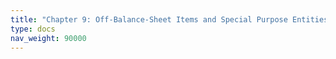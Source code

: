 ```yaml
---
title: "Chapter 9: Off-Balance-Sheet Items and Special Purpose Entities"
type: docs
nav_weight: 90000
---
```

